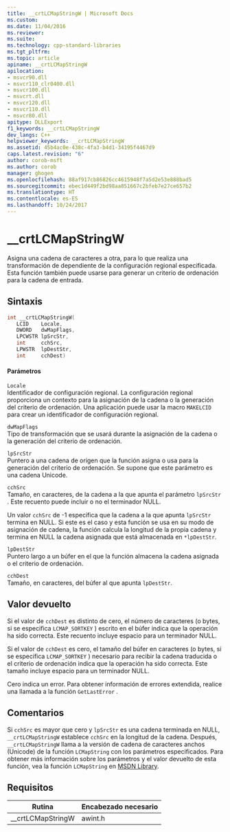 ```yaml
---
title: __crtLCMapStringW | Microsoft Docs
ms.custom: 
ms.date: 11/04/2016
ms.reviewer: 
ms.suite: 
ms.technology: cpp-standard-libraries
ms.tgt_pltfrm: 
ms.topic: article
apiname: __crtLCMapStringW
apilocation:
- msvcr90.dll
- msvcr110_clr0400.dll
- msvcr100.dll
- msvcrt.dll
- msvcr120.dll
- msvcr110.dll
- msvcr80.dll
apitype: DLLExport
f1_keywords: __crtLCMapStringW
dev_langs: C++
helpviewer_keywords: __crtLCMapStringW
ms.assetid: 45b4ac0e-438c-4fa3-b4d1-34195f4467d9
caps.latest.revision: "6"
author: corob-msft
ms.author: corob
manager: ghogen
ms.openlocfilehash: 88af917cb86826cc4615948f7a5d2e53e888bad5
ms.sourcegitcommit: ebec1d449f2bd98aa851667c2bfeb7e27ce657b2
ms.translationtype: HT
ms.contentlocale: es-ES
ms.lasthandoff: 10/24/2017
---
```

# <a name="crtlcmapstringw"></a>__crtLCMapStringW
Asigna una cadena de caracteres a otra, para lo que realiza una transformación de dependiente de la configuración regional especificada. Esta función también puede usarse para generar un criterio de ordenación para la cadena de entrada.  
  
## <a name="syntax"></a>Sintaxis  
  
```cpp  
int __crtLCMapStringW(  
   LCID    Locale,  
   DWORD   dwMapFlags,  
   LPCWSTR lpSrcStr,  
   int     cchSrc,  
   LPWSTR  lpDestStr,  
   int     cchDest)  
```  
  
#### <a name="parameters"></a>Parámetros  
 `Locale`  
 Identificador de configuración regional. La configuración regional proporciona un contexto para la asignación de la cadena o la generación del criterio de ordenación. Una aplicación puede usar la macro `MAKELCID` para crear un identificador de configuración regional.  
  
 `dwMapFlags`  
 Tipo de transformación que se usará durante la asignación de la cadena o la generación del criterio de ordenación.  
  
 `lpSrcStr`  
 Puntero a una cadena de origen que la función asigna o usa para la generación del criterio de ordenación. Se supone que este parámetro es una cadena Unicode.  
  
 `cchSrc`  
 Tamaño, en caracteres, de la cadena a la que apunta el parámetro `lpSrcStr` . Este recuento puede incluir o no el terminador NULL.  
  
 Un valor `cchSrc` de -1 especifica que la cadena a la que apunta `lpSrcStr` termina en NULL. Si este es el caso y esta función se usa en su modo de asignación de cadena, la función calcula la longitud de la propia cadena y termina en NULL la cadena asignada que está almacenada en `*lpDestStr`.  
  
 `lpDestStr`  
 Puntero largo a un búfer en el que la función almacena la cadena asignada o el criterio de ordenación.  
  
 `cchDest`  
 Tamaño, en caracteres, del búfer al que apunta `lpDestStr`.  
  
## <a name="return-value"></a>Valor devuelto  
 Si el valor de `cchDest` es distinto de cero, el número de caracteres (o bytes, si se especifica `LCMAP_SORTKEY` ) escrito en el búfer indica que la operación ha sido correcta. Este recuento incluye espacio para un terminador NULL.  
  
 Si el valor de `cchDest` es cero, el tamaño del búfer en caracteres (o bytes, si se especifica `LCMAP_SORTKEY` ) necesario para recibir la cadena traducida o el criterio de ordenación indica que la operación ha sido correcta. Este tamaño incluye espacio para un terminador NULL.  
  
 Cero indica un error. Para obtener información de errores extendida, realice una llamada a la función `GetLastError` .  
  
## <a name="remarks"></a>Comentarios  
 Si `cchSrc` es mayor que cero y `lpSrcStr` es una cadena terminada en NULL, `__crtLCMapStringW` establece `cchSrc` en la longitud de la cadena. Después, `__crtLCMapStringW` llama a la versión de cadena de caracteres anchos (Unicode) de la función `LCMapString` con los parámetros especificados. Para obtener más información sobre los parámetros y el valor devuelto de esta función, vea la función `LCMapString` en [MSDN Library](http://go.microsoft.com/fwlink/?linkID=150542).  
  
## <a name="requirements"></a>Requisitos  
  
|Rutina|Encabezado necesario|  
|-------------|---------------------|  
|__crtLCMapStringW|awint.h|